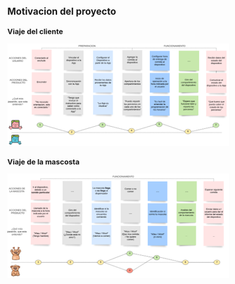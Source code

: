 ## Motivacion del proyecto

 ### Viaje del cliente
![Screenshot](/Imagenes/Viaje_usuario.PNG)
 ### Viaje de la mascosta
![Screenshot](/Imagenes/Viaje_mascota.PNG)
